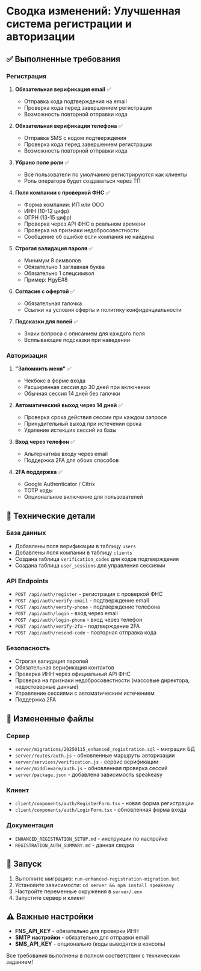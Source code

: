 # Сводка изменений: Улучшенная система регистрации и авторизации

## ✅ Выполненные требования

### Регистрация

1. **Обязательная верификация email** ✅
   - Отправка кода подтверждения на email
   - Проверка кода перед завершением регистрации
   - Возможность повторной отправки кода

2. **Обязательная верификация телефона** ✅
   - Отправка SMS с кодом подтверждения
   - Проверка кода перед завершением регистрации
   - Возможность повторной отправки кода

3. **Убрано поле роли** ✅
   - Все пользователи по умолчанию регистрируются как клиенты
   - Роль оператора будет создаваться через ТП

4. **Поля компании с проверкой ФНС** ✅
   - Форма компании: ИП или ООО
   - ИНН (10-12 цифр)
   - ОГРН (13-15 цифр)
   - Проверка через API ФНС в реальном времени
   - Проверка на признаки недобросовестности
   - Сообщение об ошибке если компания не найдена

5. **Строгая валидация пароля** ✅
   - Минимум 8 символов
   - Обязательно 1 заглавная буква
   - Обязательно 1 спецсимвол
   - Пример: HgyE#8

6. **Согласие с офертой** ✅
   - Обязательная галочка
   - Ссылки на условия оферты и политику конфиденциальности

7. **Подсказки для полей** ✅
   - Знаки вопроса с описанием для каждого поля
   - Всплывающие подсказки при наведении

### Авторизация

1. **"Запомнить меня"** ✅
   - Чекбокс в форме входа
   - Расширенная сессия до 30 дней при включении
   - Обычная сессия 14 дней без галочки

2. **Автоматический выход через 14 дней** ✅
   - Проверка срока действия сессии при каждом запросе
   - Принудительный выход при истечении срока
   - Удаление истекших сессий из базы

3. **Вход через телефон** ✅
   - Альтернатива входу через email
   - Поддержка 2FA для обоих способов

4. **2FA поддержка** ✅
   - Google Authenticator / Citrix
   - TOTP коды
   - Опциональное включение для пользователей

## 🔧 Технические детали

### База данных
- Добавлены поля верификации в таблицу `users`
- Добавлены поля компании в таблицу `clients`
- Создана таблица `verification_codes` для кодов подтверждения
- Создана таблица `user_sessions` для управления сессиями

### API Endpoints
- `POST /api/auth/register` - регистрация с проверкой ФНС
- `POST /api/auth/verify-email` - подтверждение email
- `POST /api/auth/verify-phone` - подтверждение телефона
- `POST /api/auth/login` - вход через email
- `POST /api/auth/login-phone` - вход через телефон
- `POST /api/auth/verify-2fa` - подтверждение 2FA
- `POST /api/auth/resend-code` - повторная отправка кода

### Безопасность
- Строгая валидация паролей
- Обязательная верификация контактов
- Проверка ИНН через официальный API ФНС
- Проверка на признаки недобросовестности (массовые директора, недостоверные данные)
- Управление сессиями с автоматическим истечением
- Поддержка 2FA

## 📁 Измененные файлы

### Сервер
- `server/migrations/20250115_enhanced_registration.sql` - миграция БД
- `server/routes/auth.js` - обновленные маршруты авторизации
- `server/services/verification.js` - сервис верификации
- `server/middleware/auth.js` - обновленная проверка сессий
- `server/package.json` - добавлена зависимость speakeasy

### Клиент
- `client/components/auth/RegisterForm.tsx` - новая форма регистрации
- `client/components/auth/LoginForm.tsx` - обновленная форма входа

### Документация
- `ENHANCED_REGISTRATION_SETUP.md` - инструкции по настройке
- `REGISTRATION_AUTH_SUMMARY.md` - данная сводка

## 🚀 Запуск

1. Выполните миграцию: `run-enhanced-registration-migration.bat`
2. Установите зависимости: `cd server && npm install speakeasy`
3. Настройте переменные окружения в `server/.env`
4. Запустите сервер и клиент

## ⚠️ Важные настройки

- **FNS_API_KEY** - обязательно для проверки ИНН
- **SMTP настройки** - обязательно для отправки email
- **SMS_API_KEY** - опционально (коды выводятся в консоль)

Все требования выполнены в полном соответствии с техническим заданием!

